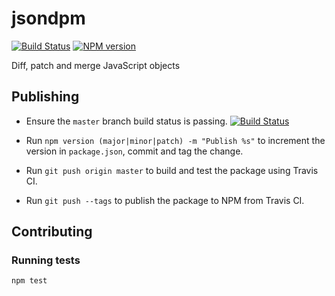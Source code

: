jsondpm
=======

[![Build Status](https://travis-ci.org/acraven/jsondpm.svg?branch=master)](https://travis-ci.org/acraven/jsondpm)
[![NPM version](https://badge.fury.io/js/jsondpm.svg)](https://www.npmjs.com/package/jsondpm)

Diff, patch and merge JavaScript objects

## Publishing

* Ensure the `master` branch build status is passing. [![Build Status](https://travis-ci.org/acraven/jsondpm.svg?branch=master)](https://travis-ci.org/acraven/jsondpm)

* Run `npm version (major|minor|patch) -m "Publish %s"` to increment the version in `package.json`, commit and tag the change.

* Run `git push origin master` to build and test the package using Travis CI.

* Run `git push --tags` to publish the package to NPM from Travis CI.

## Contributing

### Running tests

`npm test`

